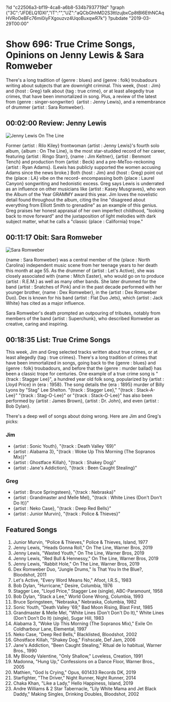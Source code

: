 ?id "c22506a3-bf19-4ca8-a6b8-534b7937719d"
?graph {"3C":"JFDELQ1DXl","IT":"","UZ":"aQCbGhhMD2S3ttlzujbxCp8tBl6EthNCAqHVRoOeBFc76mi0iyFXgouzvz4UqoBuxqwR7k"}
?pubdate "2019-03-29T00:00"
# Show 696: True Crime Songs, Opinions on Jenny Lewis & Sara Romweber


There's a long tradition of {genre : blues} and {genre : folk} troubadours writing about subjects that are downright criminal. This week, {host : Jim} and {host : Greg} talk about {tag : true crime}, or at least allegedly true crimes, that have been immortalized in song. Plus, a review of the latest from {genre : singer-songwriter}  {artist : Jenny Lewis}, and a remembrance of drummer {artist : Sara Romweber}.



## 00:02:00 Review: Jenny Lewis

![Jenny Lewis On The Line](https://static.soundopinions.org/assets/696/3C0.jpg)

Former {artist : Rilo Kiley} frontwoman {artist : Jenny Lewis}'s fourth solo album, {album : On The Line}, is the most star-studded record of her career, featuring {artist : Ringo Starr}, {name : Jim Keltner}, {artist : Benmont Tench} and production from {artist : Beck} and a pre-MeToo-reckoning {artist : Ryan Adams}. (Lewis has publicly supported the women accusing Adams since the news broke.) Both {host : Jim} and {host : Greg} point out the {place : LA} vibe on the record- encompassing both {place : Laurel Canyon} songwriting and hedonistic excess. Greg says Lewis is underrated as an influence on other musicians like {artist : Kasey Musgraves}, who won the Album of the Year GRAMMY award this year. Jim loves the novelistic detail found throughout the album, citing the line "disagreed about everything from Elliott Smith to grenadine" as an example of this genius. Greg praises her honest appraisal of her own imperfect childhood, "looking back to move forward" and the juxtaposition of light melodies with dark subject matter, what he calls a "classic {place : California} trope."



## 00:11:17 Obit: Sara Romweber

![Sara Romweber](https://static.soundopinions.org/assets/696/IT0.jpg)

{name : Sara Romweber} was a central member of the {place : North Carolina} independent music scene from her teenage years to her death this month at age 55. As the drummer of {artist : Let's Active}, she was closely associated with {name : Mitch Easter}, who would go on to produce {artist : R.E.M.} as well as many other bands. She later drummed for the band {artist : Snatches of Pink} and in the past decade performed with her younger brother, {name : Dex Romweber}, in the {artist : Dex Romweber Duo}. Dex is known for his band {artist : Flat Duo Jets}, which {artist : Jack White} has cited as a major influence.

Sara Romweber's death prompted an outpouring of tributes, notably from members of the band {artist : Superchunk}, who described Romweber as creative, caring and inspiring.



## 00:18:35 List: True Crime Songs

This week, Jim and Greg selected tracks written about true crimes, or at least allegedly {tag : true crimes}. There's a long tradition of crimes that have been immortalized in songs, going back to the {genre : blues} and {genre : folk} troubadours, and before that the {genre : murder ballad} has been a classic trope for centuries. One example of a true crime song is "{track : Stagger Lee}", a hundred year old folk song, popularized by {artist : Lloyd Price} in {era : 1958}. The song details the {era : 1895} murder of Billy Lyons by "Stag" Lee Shelton.  "{track : Stagger Lee}," "{track : Stack-A-Lee}" "{track : Stag-O-Lee}" or "{track : Stack-O-Lee}" has also been performed by {artist : James Brown}, {artist : Dr. John}, and even {artist : Bob Dylan}.

There's a deep well of songs about doing wrong. Here are Jim and Greg's picks:


### Jim

- {artist : Sonic Youth}, "{track : Death Valley '69}"
- {artist : Alabama 3}, "{track : Woke Up This Morning (The Sopranos Mix)}"
- {artist : Ghostface Killah}, "{track : Shakey Dog}"
- {artist : Jane's Addiction}, "{track : Been Caught Stealing}"


### Greg

- {artist : Bruce Springsteen}, "{track : Nebraska}"
- {artist : Grandmaster and Melle Mel}, "{track : White Lines (Don't Don't Do It)}"
- {artist : Neko Case}, "{track : Deep Red Bells}"
- {artist : Junior Murvin}, "{track : Police & Thieves}"



## Featured Songs

1. Junior Murvin, "Police & Thieves," Police & Thieves, Island, 1977
2. Jenny Lewis, "Heads Gonna Roll," On The Line, Warner Bros, 2019
3. Jenny Lewis, "Wasted Youth," On The Line, Warner Bros, 2019
4. Jenny Lewis, "Red Bull & Hennessy," On The Line, Warner Bros, 2019
5. Jenny Lewis, "Rabbit Hole," On The Line, Warner Bros, 2019
6. Dex Romweber Duo, "Jungle Drums," Is That You In the Blue?, Bloodshot, 2011
7. Let's Active, "Every Word Means No," Afoot, I.R.S., 1983
8. Bob Dylan, "Hurricane," Desire, Columbia, 1976
9. Stagger Lee, "Lloyd Price," Stagger Lee (single), ABC-Paramount, 1958
10. Bob Dylan, "Stack a Lee," World Gone Wrong, Columbia, 1993
11. Bruce Springsteen, "Nebraska," Nebraska, Columbia, 1982
12. Sonic Youth, "Death Valley '69," Bad Moon Rising, Blast First, 1985
13. Grandmaster & Melle Mel, "White Lines (Don't Don't Do It)," White Lines (Don't Don't Do It) (single), Sugar Hill, 1983
14. Alabama 3, "Woke Up This Morning (The Sopranos Mix)," Exile On Coldharbour Lane, Elemental, 1997
15. Neko Case, "Deep Red Bells," Blacklisted, Bloodshot, 2002
16. Ghostface Killah, "Shakey Dog," Fishscale, Def Jam, 2006
17. Jane's Addiction, "Been Caught Stealing," Ritual de lo habitual, Warner Bros., 1990
18. My Bloody Valentine, "Only Shallow," Loveless, Creation, 1991
19. Madonna, "Hung Up," Confessions on a Dance Floor, Warner Bros., 2005
20. Mathien, "God Is Crying," Opus, 601433 Records DK, 2019
21. Starfighter, "The Driver," Night Runner, Night Runner, 2014
22. Chaka Khan, "Like a Lady," Hello Happiness, Island, 2019
23. Andre Williams & 2 Star Tabernacle, "Lily White Mama and Jet Black Daddy," Making Singles, Drinking Doubles, Bloodshot, 2002